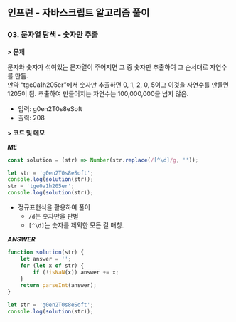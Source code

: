 ## 인프런 - 자바스크립트 알고리즘 풀이

### **03.** 문자열 탐색 - 숫자만 추출

**> 문제**

문자와 숫자가 섞여있는 문자열이 주어지면 그 중 숫자만 추출하여 그 순서대로 자연수를 만듬.  
만약 “tge0a1h205er”에서 숫자만 추출하면 0, 1, 2, 0, 5이고 이것을 자연수를 만들면 1205이 됨.
추출하여 만들어지는 자연수는 100,000,000을 넘지 않음.

-   입력: g0en2T0s8eSoft
-   출력: 208

**> 코드 및 메모**

**_ME_**

```js
const solution = (str) => Number(str.replace(/[^\d]/g, ''));

let str = 'g0en2T0s8eSoft';
console.log(solution(str));
str = 'tge0a1h205er';
console.log(solution(str));
```

-   정규표현식을 활용하여 풀이
    -   `/d`는 숫자만을 판별
    -   `[^\d]`는 숫자를 제외한 모든 걸 매칭.

**_ANSWER_**

```js
function solution(str) {
    let answer = '';
    for (let x of str) {
        if (!isNaN(x)) answer += x;
    }
    return parseInt(answer);
}

let str = 'g0en2T0s8eSoft';
console.log(solution(str));
```
